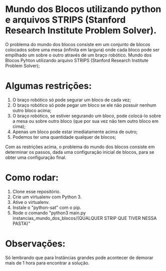# Mundo dos Blocos utilizando python e arquivos STRIPS (Stanford Research Institute Problem Solver).

O problema do mundo dos blocos consiste em um conjunto de blocos colocados sobre uma
mesa (infinita em largura) onde cada bloco pode ser empilhado um sobre o outro através de
um braço robótico. Mundo dos Blocos Pyhton utilizando arquivo STRIPS (Stanford Research Institute Problem Solver);

# Algumas restrições:

1. O braço robótico só pode segurar um bloco de cada vez;
2. O braço robótico só pode pegar um bloco se ele não possuir nenhum outro bloco acima;
3. O braço robótico, se estiver segurando um bloco, pode colocá-lo sobre a mesa ou sobre outro bloco (que por sua vez não tem outro bloco em cima);
4. Apenas um bloco pode estar imediatamente acima de outro;
5. Podemos ter uma quantidade qualquer de blocos;

Com as restrições acima, o problema do mundo dos blocos consiste em determinar os
passos, dada uma configuração inicial de blocos, para se obter uma configuração final.

# Como rodar:

1. Clone esse repositório.
2. Crie um virtualenv com Python 3.
3. Ative o virtualenv.
4. Instale o "python-sat" com o pip.
5. Rode o comando "python3 main.py instancias_mundo_dos_blocos/(QUALQUER STRIP QUE TIVER NESSA PASTA)"

# Observações:

Só lembrando que para Instâncias grandes pode acontecer de demorar mais de 1 hora para encontrar a solução.

